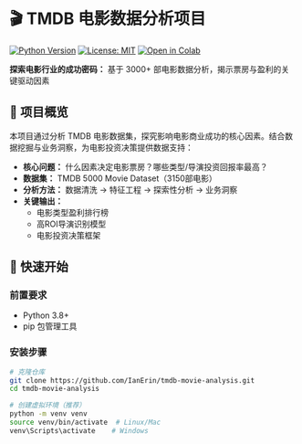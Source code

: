 # 🎬 TMDB 电影数据分析项目

[![Python Version](https://img.shields.io/badge/python-3.8%2B-blue)](https://www.python.org/)
[![License: MIT](https://img.shields.io/badge/License-MIT-yellow.svg)](https://opensource.org/licenses/MIT)
[![Open in Colab](https://colab.research.google.com/assets/colab-badge.svg)](https://colab.research.google.com/github/yourusername/tmdb-movie-analysis/)

**探索电影行业的成功密码：** 基于 3000+ 部电影数据分析，揭示票房与盈利的关键驱动因素

## 📌 项目概览

本项目通过分析 TMDB 电影数据集，探究影响电影商业成功的核心因素。结合数据挖掘与业务洞察，为电影投资决策提供数据支持：

- **核心问题：** 什么因素决定电影票房？哪些类型/导演投资回报率最高？
- **数据集：** TMDB 5000 Movie Dataset（3150部电影）
- **分析方法：** 数据清洗 → 特征工程 → 探索性分析 → 业务洞察
- **关键输出：** 
  - 电影类型盈利排行榜
  - 高ROI导演识别模型
  - 电影投资决策框架


## 🚀 快速开始

### 前置要求
- Python 3.8+
- pip 包管理工具

### 安装步骤
```bash
# 克隆仓库
git clone https://github.com/IanErin/tmdb-movie-analysis.git
cd tmdb-movie-analysis

# 创建虚拟环境（推荐）
python -m venv venv
source venv/bin/activate  # Linux/Mac
venv\Scripts\activate    # Windows
